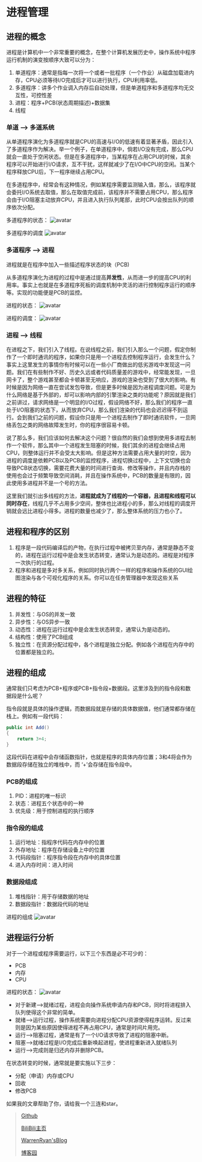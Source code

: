 # 进程管理

## 进程的概念

进程是计算机中一个非常重要的概念，在整个计算机发展历史中，操作系统中程序运行机制的演变按顺序大致可以分为：

1. 单道程序：通常是指每一次将一个或者一批程序（一个作业）从磁盘加载进内存，CPU必须等待I/O完成后才可以进行执行，CPU利用率低。
2. 多道程序：讲多个作业调入内存后自动处理，但是单道程序和多道程序均无交互性，可控性差
3. 进程：程序+PCB(状态周期描述)+数据集
4. 线程

### 单道 --> 多道系统

从单道程序演化为多道程序就是CPU的高速与I/O的低速有着显著矛盾，因此引入了多道程序作为解决。举一个例子，在单道程序中，倘若I/O没有完成，那么CPU就会一直处于空闲状态。但是在多道程序中，当某程序在占用CPU的时候，其余程序可以开始进行I/O请求，互不干扰，这样就减少了在I/O中CPU的空闲。当某个程序释放CPU后，下一程序继续占用CPU。

在多道程序中，经常会有这种情况，例如某程序需要监测输入值，那么，该程序就会委托I/O系统去取值，那么在取值完成前，该程序并不需要占用CPU，那么程序会由于I/O阻塞主动放弃CPU，并且进入执行队列尾部，此时CPU会按出队列的顺序依次分配。

多道程序的状态：
![avatar](https://images.cnblogs.com/cnblogs_com/WarrenRyan/1643641/o_200225152507QQ20200225-232414@2x.png)

多道程序的调度
![avatar](https://images.cnblogs.com/cnblogs_com/WarrenRyan/1643641/o_200225152518QQ20200225-232426@2x.png)

### 多道程序 --> 进程

进程就是在程序中加入一些描述程序状态的块（PCB)

从多道程序演化为进程的过程中是通过提高**并发性**，从而进一步的提高CPU的利用率。事实上也就是在多道程序死板的调度机制中灵活的进行控制程序运行的顺序等。实现的功能便是PCB的监控。

进程的状态：
![avatar](https://images.cnblogs.com/cnblogs_com/WarrenRyan/1643641/o_200225154932QQ20200225-234901@2x.png)

进程的调度：
![avatar](https://images.cnblogs.com/cnblogs_com/WarrenRyan/1643641/o_200225152449QQ20200225-232341@2x.png)

### 进程 --> 线程

在进程之下，我们引入了线程。在说线程之前，我们引入那么一个问题，假定你制作了一个即时通讯的程序，如果你只是用一个进程去控制程序运行，会发生什么？事实上这里发生的事情你有时候可以在一些小厂商做出的低劣游戏中发现这一问题。我们在有些制作不好、历史久远或者代码质量差的游戏中，经常能发现，一旦网卡了，整个游戏甚至都会卡顿甚至无响应，游戏的渲染也受到了很大的影响。有时候是因为网络一直在尝试发包导致，但是更多时候是因为进程调度问题。可是为什么网络是基于外部的，却可以影响内部的引擎渲染之类的功能呢？原因就是我们之前讲过，请求网络是一个明显的I/O过程，假设网络不好，那么我们的程序一直处于I/O阻塞的状态下，从而放弃CPU，那么我们渲染的代码也会迟迟得不到运行。会到我们之前的问题，假设你只是用一个进程去制作了即时通讯软件，一旦网络丢包之类的网络故障发生时，你的程序很容易卡顿。

说了那么多，我们应该如何去解决这个问题？很自然的我们会想到使用多进程去制作一个软件，那么其中一个进程发生阻塞的时候，我们其余的进程会继续占用CPU，则整体运行并不会受太大影响。但是这种方法需要占用大量的时空，因为进程的调度是依赖PCB以及PCB的监控程序，进程切换过程中，上下文切换也会导致PCB状态切换，需要花费大量的时间进行查询、修改等操作，并且内存栈的使用也会过于频繁导致空间消耗，并且在操作系统中，PCB的数量是有限的，因此使用多进程并不是一个号的方法。

这里我们就引出多线程的方法，**进程就成为了线程的一个容器，且进程和线程可以同时存在**，线程几乎不占用多少空间，整体也比进程小的多，那么对线程的调度开销就会远比进程小得多。进程的数量也减少了，那么整体系统的压力也小了。

## 进程和程序的区别

1. 程序是一段代码编译后的产物，在执行过程中被拷贝至内存，通常是静态不变的，进程在运行过程中是会发生状态转变，通常认为是动态的。进程是对程序一次执行的过程。
2. 程序和进程是多对多关系，例如同时执行两个一样的程序和操作系统的GUI绘图渲染与各个可视化程序的关系。你可以在任务管理器中发现这些关系

## 进程的特征

1. 并发性：与OS的并发一致
2. 异步性：与OS异步一致
3. 动态性：进程在运行过程中是会发生状态转变，通常认为是动态的。
4. 结构性：使用了PCB组成
5. 独立性：在资源分配过程中，各个进程是独立分配。例如各个进程在内存中的位置都是独立的。

## 进程的组成

通常我们只考虑为PCB+程序或PCB+指令段+数据段。这里涉及到的指令段和数据段是什么呢？

指令段就是具体的操作逻辑，而数据段就是存储的具体数据值，他们通常都存储在栈上。例如有一段代码：

``` C#
public int Add()
{
    return 3+4;
}
```

这段代码在进程中会存储函数指针，也就是程序的具体内存位置；3和4将会作为数据段存储在独立的堆栈中，而 ‘+’会存储在指令段中。

### PCB的组成

1. PID：进程的唯一标识
2. 状态：进程五个状态中的一种
3. 优先级：用于控制进程的执行顺序

### 指令段的组成

1. 运行地址：指程序代码在内存中的位置
2. 外存地址：程序在存储设备上中的位置
3. 代码段指针：程序指令段在内存中的具体位置
4. 进入内存时间：进入时间

### 数据段组成

1. 堆栈指针：用于存储数据的地址
2. 数据段指针：数据段代码的地址

进程的组成
![avatar](https://images.cnblogs.com/cnblogs_com/WarrenRyan/1643641/o_2002251517296F33B270-9B6B-4410-9ADB-7F9C32CC1BE3.png)

## 进程运行分析

对于一个进程或程序需要运行，以下三个东西是必不可少的：

- PCB
- 内存
- CPU

进程的状态：
![avatar](https://images.cnblogs.com/cnblogs_com/WarrenRyan/1643641/o_200225154932QQ20200225-234901@2x.png)

- 对于新建-->就绪过程，进程会向操作系统申请内存和PCB，同时将进程排入队列使得这个非常的简单。
- 就绪-->运行过程，操作系统需要向进程分配CPU资源使得程序运转。反过来则是因为某些原因使得进程不再占用CPU，通常是时间片用完。
- 运行-->阻塞过程，通常是有了一个I/O请求导致了进程的阻塞中断。
- 阻塞-->就绪过程是I/O完成后重新唤起进程，使进程重新进入就绪队列
- 运行-->完成则是归还内存并删除PCB。

在状态转变的时候，通常就是要实施以下三步：

- 分配（申请）内存或CPU
- 回收
- 修改PCB

如果我的文章帮助了你，请给我一个三连和star。

>[Github](https://github.com/StevenEco)
>
>[BiliBili主页](https://space.bilibili.com/33311288)
>
>[WarrenRyan'sBlog](https://blog.tity.xyz)
>
>[博客园](https://cnblogs.com/warrenryan)
